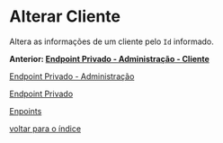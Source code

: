 # Alterar Cliente

Altera as informações de um cliente pelo `Id` informado.

**Anterior: [Endpoint Privado - Administração - Cliente](../README.md#cliente)**

[Endpoint Privado - Administração](../README.md#endpoint-privado---administração)

[Endpoint Privado](../README.md#endpoint-privado)

[Enpoints](../README.md#endpoints)

[voltar para o índice](../../../README.md)
